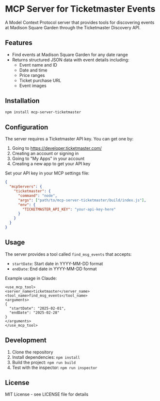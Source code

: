 # MCP Server for Ticketmaster Events

A Model Context Protocol server that provides tools for discovering events at Madison Square Garden through the Ticketmaster Discovery API.

## Features

- Find events at Madison Square Garden for any date range
- Returns structured JSON data with event details including:
  - Event name and ID
  - Date and time
  - Price ranges
  - Ticket purchase URL
  - Event images

## Installation

```bash
npm install mcp-server-ticketmaster
```

## Configuration

The server requires a Ticketmaster API key. You can get one by:
1. Going to https://developer.ticketmaster.com/
2. Creating an account or signing in
3. Going to "My Apps" in your account
4. Creating a new app to get your API key

Set your API key in your MCP settings file:

```json
{
  "mcpServers": {
    "ticketmaster": {
      "command": "node",
      "args": ["path/to/mcp-server-ticketmaster/build/index.js"],
      "env": {
        "TICKETMASTER_API_KEY": "your-api-key-here"
      }
    }
  }
}
```

## Usage

The server provides a tool called `find_msg_events` that accepts:
- `startDate`: Start date in YYYY-MM-DD format
- `endDate`: End date in YYYY-MM-DD format

Example usage in Claude:
```
<use_mcp_tool>
<server_name>ticketmaster</server_name>
<tool_name>find_msg_events</tool_name>
<arguments>
{
  "startDate": "2025-02-01",
  "endDate": "2025-02-28"
}
</arguments>
</use_mcp_tool>
```

## Development

1. Clone the repository
2. Install dependencies: `npm install`
3. Build the project: `npm run build`
4. Test with the inspector: `npm run inspector`

## License

MIT License - see LICENSE file for details